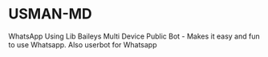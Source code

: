 # USMAN-MD
WhatsApp Using Lib Baileys Multi Device Public Bot - Makes it easy and fun to use Whatsapp. Also userbot for Whatsapp
